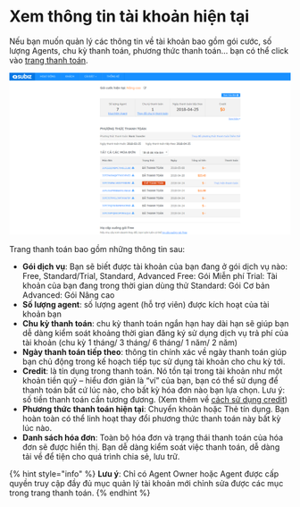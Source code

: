 # Xem thông tin tài khoản hiện tại

Nếu bạn muốn quản lý các thông tin về tài khoản bao gồm gói cước, số lượng Agents, chu kỳ thanh toán, phương thức thanh toán... bạn có thể click vào  [trang thanh toán](https://app.subiz.com/payment-home).

![Qu&#x1EA3;n l&#xFD; th&#xF4;ng tin t&#xE0;i kho&#x1EA3;n](../../.gitbook/assets/quan-ly-thong-tin-tai-khoan.png)



Trang thanh toán bao gồm những thông tin sau:

* **Gói dịch vụ**: Bạn sẽ biết được tài khoản của bạn đang ở gói dịch vụ nào: Free, Standard/Trial, Standard, Advanced Free: Gói Miễn phí Trial: Tài khoản của bạn đang trong thời gian dùng thử Standard: Gói Cơ bản Advanced: Gói Nâng cao
* **Số lượng agent**: số lượng agent \(hỗ trợ viên\) được kích hoạt của tài khoản bạn
* **Chu kỳ thanh toán**: chu kỳ thanh toán ngắn hạn hay dài hạn sẽ giúp bạn dễ dàng kiểm soát khoảng thời gian đăng ký sử dụng dịch vụ trả phí của tài khoản \(chu kỳ 1 tháng/ 3 tháng/ 6 tháng/ 1 năm/ 2 năm\)
* **Ngày thanh toán tiếp theo**: thông tin chính xác về ngày thanh toán giúp bạn chủ động trong kế hoạch tiếp tục sử dụng tài khoản cho chu kỳ tới.
* **Credit**: là tín dụng trong thanh toán. Nó tồn tại trong tài khoản như một khoản tiền quỹ – hiểu đơn giản là “ví” của bạn, bạn có thể sử dụng để thanh toán bất cứ lúc nào, cho bất kỳ hóa đơn nào bạn lựa chọn. Lưu ý: số tiền thanh toán cần tương đương. \(Xem thêm về [cách sử dụng credit](https://docs.subiz.com/quan-ly-thong-tin-goi-dich-vu/#napcredit)\)
* **Phương thức thanh toán hiện tại**: Chuyển khoản hoặc Thẻ tín dụng. Bạn hoàn toàn có thể linh hoạt thay đổi phương thức thanh toán này bất kỳ lúc nào.
* **Danh sách hóa đơn**: Toàn bộ hóa đơn và trạng thái thanh toán của hóa đơn sẽ được hiển thị. Bạn dễ dàng kiểm soát việc thanh toán, dễ dàng tải về để tiện cho quá trình chia sẻ, lưu trữ.

{% hint style="info" %}
**Lưu ý**: Chỉ có Agent Owner hoặc Agent được cấp quyền truy cập đầy đủ mục quản lý tài khoản mới chỉnh sửa được các mục trong trang thanh toán.
{% endhint %}



